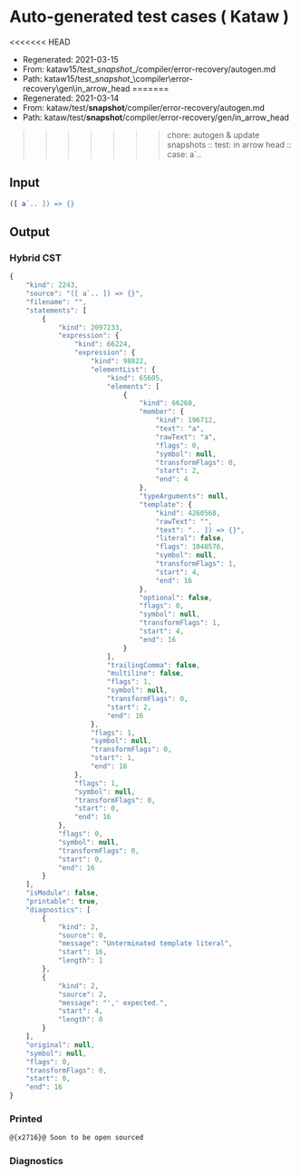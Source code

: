 # Auto-generated test cases ( Kataw )
<<<<<<< HEAD
- Regenerated: 2021-03-15
- From: kataw15/test\__snapshot__/compiler/error-recovery/autogen.md
- Path: kataw15/test\__snapshot__\compiler\error-recovery\gen\in_arrow_head
=======
- Regenerated: 2021-03-14
- From: kataw/test/__snapshot__/compiler/error-recovery/autogen.md
- Path: kataw/test/__snapshot__/compiler/error-recovery/gen/in_arrow_head
>>>>>>> chore: autogen & update snapshots
> :: test: in arrow head
> :: case: a`..
## Input

`````js
([ a`.. ]) => {}
`````

## Output

### Hybrid CST

```javascript
{
    "kind": 2243,
    "source": "([ a`.. ]) => {}",
    "filename": "",
    "statements": [
        {
            "kind": 2097233,
            "expression": {
                "kind": 66224,
                "expression": {
                    "kind": 98822,
                    "elementList": {
                        "kind": 65605,
                        "elements": [
                            {
                                "kind": 66260,
                                "member": {
                                    "kind": 196712,
                                    "text": "a",
                                    "rawText": "a",
                                    "flags": 0,
                                    "symbol": null,
                                    "transformFlags": 0,
                                    "start": 2,
                                    "end": 4
                                },
                                "typeArguments": null,
                                "template": {
                                    "kind": 4260568,
                                    "rawText": "",
                                    "text": ".. ]) => {}",
                                    "literal": false,
                                    "flags": 1048576,
                                    "symbol": null,
                                    "transformFlags": 1,
                                    "start": 4,
                                    "end": 16
                                },
                                "optional": false,
                                "flags": 0,
                                "symbol": null,
                                "transformFlags": 1,
                                "start": 4,
                                "end": 16
                            }
                        ],
                        "trailingComma": false,
                        "multiline": false,
                        "flags": 1,
                        "symbol": null,
                        "transformFlags": 0,
                        "start": 2,
                        "end": 16
                    },
                    "flags": 1,
                    "symbol": null,
                    "transformFlags": 0,
                    "start": 1,
                    "end": 16
                },
                "flags": 1,
                "symbol": null,
                "transformFlags": 0,
                "start": 0,
                "end": 16
            },
            "flags": 0,
            "symbol": null,
            "transformFlags": 0,
            "start": 0,
            "end": 16
        }
    ],
    "isModule": false,
    "printable": true,
    "diagnostics": [
        {
            "kind": 2,
            "source": 0,
            "message": "Unterminated template literal",
            "start": 16,
            "length": 1
        },
        {
            "kind": 2,
            "source": 2,
            "message": "',' expected.",
            "start": 4,
            "length": 0
        }
    ],
    "original": null,
    "symbol": null,
    "flags": 0,
    "transformFlags": 0,
    "start": 0,
    "end": 16
}
```

### Printed

```javascript
@{x2716}@ Soon to be open sourced
```

### Diagnostics

```javascript

```

